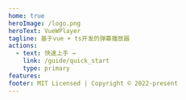 ```yaml
---   
home: true
heroImage: /logo.png
heroText: VueWPlayer
tagline: 基于vue + ts开发的弹幕播放器
actions:
  - text: 快速上手 →
    link: /guide/quick_start
    type: primary
features:
footer: MIT Licensed | Copyright © 2022-present
---
```

